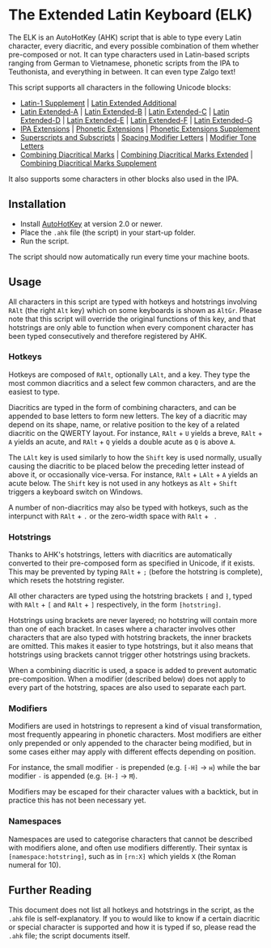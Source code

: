 # The Extended Latin Keyboard (ELK)

The ELK is an AutoHotKey (AHK) script that is able to type every Latin character, every diacritic, and every possible combination of them whether pre-composed or not. It can type characters used in Latin-based scripts ranging from German to Vietnamese, phonetic scripts from the IPA to Teuthonista, and everything in between. It can even type Zalgo text!

This script supports all characters in the following Unicode blocks:
* [Latin-1 Supplement](https://en.wikipedia.org/wiki/Latin-1_Supplement) | [Latin Extended Additional](https://en.wikipedia.org/wiki/Latin_Extended_Additional)
* [Latin Extended-A](https://en.wikipedia.org/wiki/Latin_Extended-A) | [Latin Extended-B](https://en.wikipedia.org/wiki/Latin_Extended-B) | [Latin Extended-C](https://en.wikipedia.org/wiki/Latin_Extended-C) | [Latin Extended-D](https://en.wikipedia.org/wiki/Latin_Extended-D) | [Latin Extended-E](https://en.wikipedia.org/wiki/Latin_Extended-E) | [Latin Extended-F](https://en.wikipedia.org/wiki/Latin_Extended-F) | [Latin Extended-G](https://en.wikipedia.org/wiki/Latin_Extended-G)
* [IPA Extensions](https://en.wikipedia.org/wiki/IPA_Extensions) | [Phonetic Extensions](https://en.wikipedia.org/wiki/Phonetic_Extensions) | [Phonetic Extensions Supplement](https://en.wikipedia.org/wiki/Phonetic_Extensions_Supplement)
* [Superscripts and Subscripts](https://en.wikipedia.org/wiki/Superscripts_and_Subscripts) | [Spacing Modifier Letters](https://en.wikipedia.org/wiki/Spacing_Modifier_Letters) | [Modifier Tone Letters](https://en.wikipedia.org/wiki/Modifier_Tone_Letters)
* [Combining Diacritical Marks](https://en.wikipedia.org/wiki/Combining_Diacritical_Marks) | [Combining Diacritical Marks Extended](https://en.wikipedia.org/wiki/Combining_Diacritical_Marks_Extended) | [Combining Diacritical Marks Supplement](https://en.wikipedia.org/wiki/Combining_Diacritical_Marks_Supplement)

It also supports some characters in other blocks also used in the IPA.

## Installation
* Install [AutoHotKey](https://www.autohotkey.com/) at version 2.0 or newer.
* Place the `.ahk` file (the script) in your start-up folder.
* Run the script.

The script should now automatically run every time your machine boots.

## Usage
All characters in this script are typed with hotkeys and hotstrings involving `RAlt` (the right `Alt` key) which on some keyboards is shown as `AltGr`. Please note that this script will override the original functions of this key, and that hotstrings are only able to function when every component character has been typed consecutively and therefore registered by AHK.

### Hotkeys
Hotkeys are composed of `RAlt`, optionally `LAlt`, and a key. They type the most common diacritics and a select few common characters, and are the easiest to type.

Diacritics are typed in the form of combining characters, and can be appended to base letters to form new letters. The key of a diacritic may depend on its shape, name, or relative position to the key of a related diacritic on the QWERTY layout. For instance, `RAlt` + `U` yields a  breve, `RAlt` + `A` yields an acute, and `RAlt` + `Q` yields a double acute as `Q` is above `A`.

The `LAlt` key is used similarly to how the `Shift` key is used normally, usually causing the diacritic to be placed below the preceding letter instead of above it, or occasionally vice-versa. For instance, `RAlt` + `LAlt` + `A` yields an acute below. The `Shift` key is not used in any hotkeys as `Alt` + `Shift` triggers a keyboard switch on Windows.

A number of non-diacritics may also be typed with hotkeys, such as the interpunct with `RAlt` + `.` or the zero-width space with `RAlt` + ` `.

### Hotstrings

Thanks to AHK's hotstrings, letters with diacritics are automatically converted to their pre-composed form as specified in Unicode, if it exists. This may be prevented by typing `RAlt` + `;` (before the hotstring is complete), which resets the hotstring register.

All other characters are typed using the hotstring brackets `⁅` and `⁆`, typed with `RAlt` + `[` and `RAlt` + `]` respectively, in the form `⁅hotstring⁆`.

Hotstrings using brackets are never layered; no hotstring will contain more than one of each bracket. In cases where a character involves other characters that are also typed with hotstring brackets, the inner brackets are omitted. This makes it easier to type hotstrings, but it also means that hotstrings using brackets cannot trigger other hotstrings using brackets.

When a combining diacritic is used, a space is added to prevent automatic pre-composition. When a modifier (described below) does not apply to every part of the hotstring, spaces are also used to separate each part.

### Modifiers
Modifiers are used in hotstrings to represent a kind of visual transformation, most frequently appearing in phonetic characters. Most modifiers are either only prepended or only appended to the character being modified, but in some cases either may apply with different effects depending on position.

For instance, the small modifier `-` is prepended (e.g. `⁅-H⁆` -> `ʜ`) while the bar modifier `-` is appended (e.g. `⁅H-⁆` -> `Ħ`).

Modifiers may be escaped for their character values with a backtick, but in practice this has not been necessary yet.

### Namespaces
Namespaces are used to categorise characters that cannot be described with modifiers alone, and often use modifiers differently. Their syntax is `⁅namespace:hotstring⁆`, such as in `⁅rn:X⁆` which yields `Ⅹ` (the Roman numeral for 10).

## Further Reading
This document does not list all hotkeys and hotstrings in the script, as the `.ahk` file is self-explanatory. If you to would like to know if a certain diacritic or special character is supported and how it is typed if so, please read the `.ahk` file; the script documents itself.
